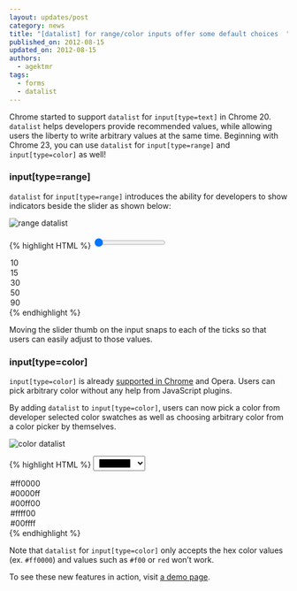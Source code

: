 ```yaml
---
layout: updates/post
category: news
title: "[datalist] for range/color inputs offer some default choices  "
published_on: 2012-08-15
updated_on: 2012-08-15
authors:
  - agektmr
tags:
  - forms
  - datalist
---
```

Chrome started to support `datalist` for `input[type=text]` in Chrome 20. `datalist` helps developers provide recommended values, while allowing users the liberty to write arbitrary values at the same time. Beginning with Chrome 23, you can use `datalist` for `input[type=range]` and `input[type=color]` as well!

### input[type=range]

`datalist` for `input[type=range]` introduces the ability for developers to show indicators beside the slider as shown below:

![range datalist]({{site.baseurl}}/updates/images/2012-08-15-datalist-for-range-color-inputs-offer-some-default-choices/input-range.jpg)

{% highlight HTML %}
<input type="range" value="0" min="0" max="100" list="numbers" />
<datalist id="numbers">
  <option>10</option>
  <option>15</option>
  <option>30</option>
  <option>50</option>
  <option>90</option>
</datalist>
{% endhighlight %}

Moving the slider thumb on the input snaps to each of the ticks so that users can easily adjust to those values.

### input[type=color]

`input[type=color]` is already [supported in Chrome](https://plus.google.com/107085977904914121234/posts/1hb7EsELAPH) and Opera. Users can pick arbitrary color without any help from JavaScript plugins.

By adding `datalist` to `input[type=color]`, users can now pick a color from developer selected color swatches as well as choosing arbitrary color from a color picker by themselves.

![color datalist]({{site.baseurl}}/updates/images/2012-08-15-datalist-for-range-color-inputs-offer-some-default-choices/input-color.jpg)

{% highlight HTML %}
<input type="color" value="#000000" list="colors" />
<datalist id="colors">
  <option>#ff0000</option>
  <option>#0000ff</option>
  <option>#00ff00</option>
  <option>#ffff00</option>
  <option>#00ffff</option>
</datalist>
{% endhighlight %}

Note that `datalist` for `input[type=color]` only accepts the hex color values (ex. `#ff0000`) and values such as `#f00` or `red` won’t work.

To see these new features in action, visit [a demo page](http://demo.agektmr.com/datalist/).
